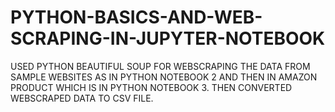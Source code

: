 # PYTHON-BASICS-AND-WEB-SCRAPING-IN-JUPYTER-NOTEBOOK
USED PYTHON BEAUTIFUL SOUP FOR WEBSCRAPING THE DATA
FROM SAMPLE WEBSITES AS IN PYTHON NOTEBOOK 2 AND THEN IN 
AMAZON PRODUCT WHICH IS IN PYTHON NOTEBOOK 3.
THEN CONVERTED WEBSCRAPED DATA TO CSV FILE.
